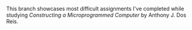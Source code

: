 This branch showcases most difficult assignments I've completed while studying *Constructing a Microprogrammed Computer* by Anthony J. Dos Reis.
